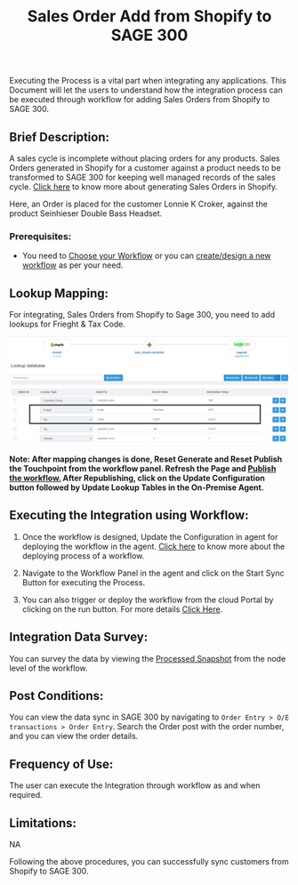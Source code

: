 ﻿---
title: "Sales Order Add from Shopify to SAGE 300"
toc: true
tag: developers
category: "Integration/Sage-Shopify"
menus: 
   shopifysageintegration:
        title: "Sales Order Add"
        icon: fa fa-wpexplorer
        identifier: shopifysageorderadd
---
Executing the Process is a vital part when integrating any applications. This Document will let the users to understand how the integration process can be executed through workflow for adding Sales Orders from Shopify to SAGE 300.

## Brief Description:

A sales cycle is incomplete without placing orders for any products. Sales Orders generated in Shopify for a customer against a product needs to be transformed to SAGE 300 for keeping well managed records of the sales cycle. [Click here](https://help.shopify.com/en/manual/orders/create-orders) to know more about generating Sales Orders in Shopify.

Here, an Order is placed for the customer Lonnie K Croker, against the product Seinhieser Double Bass Headset.

### Prerequisites: 

- You need to [Choose your Workflow](/workflow/steps-to-choose-your-workflow/) or you can [create/design a new workflow](/workflow/steps-to-create-your-first-workflow/) as per your need.

## Lookup Mapping:

For integrating, Sales Orders from Shopify to Sage 300, you need to add lookups for Frieght & Tax Code.

![orderadd3](\staticfiles\integration\SAGE300-Shopify\orderadd3.PNG)

**Note: After mapping changes is done, Reset Generate and Reset Publish the Touchpoint from the workflow panel. Refresh the Page and [Publish the workflow.](/workflow/deploying-and-executing/#publishing-a-workflow) After Republishing, click on the Update Configuration button followed by Update Lookup Tables in the On-Premise Agent.**

## Executing the Integration using Workflow:

1.	Once the workflow is designed, Update the Configuration in agent for deploying the workflow in the agent. [Click here](/workflow/deploying-and-executing/) to know more about the deploying process of a workflow.

2.	Navigate to the Workflow Panel in the agent and click on the Start Sync Button for executing the Process.

3.  You can also trigger or deploy the workflow from the cloud Portal by clicking on the run button. For more details [Click Here](/workflow/deploying-and-executing/#executing-the-workflow).

## Integration Data Survey:

You can survey the data by viewing the [Processed Snapshot](/workflow/list-of-snapshot/)  from the node level of the workflow.

## Post Conditions:
You can view the data sync in SAGE 300 by navigating to `Order Entry > O/E transactions > Order Entry`. Search the Order post with the order number, and you can view the order details.

## Frequency of Use:

The user can execute the Integration through workflow as and when required. 

## Limitations:
NA

Following the above procedures, you can successfully sync customers from Shopify to SAGE 300.